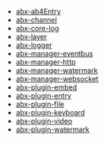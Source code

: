 <!-- docs/_sidebar.md -->

<!-- * [首页](guide) -->
* [abx-ab4Entry](/abx-ab4Entry "ABX-SDK")
* [abx-channel](/abx-channel "ABX-SDK")
* [abx-core-log](/abx-core-log "ABX-SDK")
* [abx-layer](/abx-layer "ABX-SDK")
* [abx-logger](/abx-logger "ABX-SDK")
* [abx-manager-eventbus](/abx-manager-eventbus "ABX-SDK")
* [abx-manager-http](/abx-manager-http "ABX-SDK")
* [abx-manager-watermark](/abx-manager-watermark "ABX_SDK")
* [abx-manager-websocket](/abx-manager-websocket "ABX-SDK")
* [abx-plugin-embed](/abx-plugin-embed "ABX-SDK")
* [abx-plugin-entry](/abx-plugin-entry "ABX-SDK")
* [abx-plugin-file](/abx-plugin-file "ABX-SDK")
* [abx-plugin-keyboard](/abx-plugin-keyboard "ABX-SDK")
* [abx-plugin-video](/abx-plugin-video "ABX-SDK")
* [abx-plugin-watermark](/abx-plugin-watermark "ABX-SDK")
